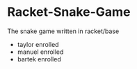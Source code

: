 # Racket-Snake-Game
The snake game written in racket/base
* taylor enrolled
* manuel enrolled
* bartek enrolled 
